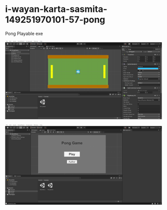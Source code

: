 # i-wayan-karta-sasmita-149251970101-57-pong

Pong Playable exe

![pong basic](pong-basic-gameplay.gif "Pobg Basic Gameplay")

![ponf ui manager](pong-ui-main-menu-game-manager-score.gif "Pong UI Manager")